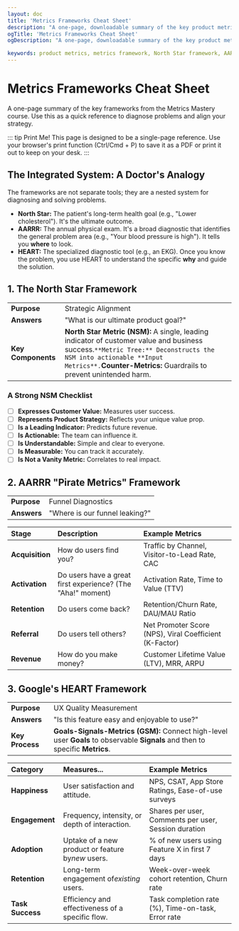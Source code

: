 ```yaml
---
layout: doc
title: 'Metrics Frameworks Cheat Sheet'
description: "A one-page, downloadable summary of the key product metric frameworks: North Star, AARRR, and HEART. Your quick reference for strategic product management."
ogTitle: 'Metrics Frameworks Cheat Sheet'
ogDescription: "A one-page, downloadable summary of the key product metric frameworks: North Star, AARRR, and HEART. Your quick reference for strategic product management."

keywords: product metrics, metrics framework, North Star framework, AARRR metrics, HEART framework, product management cheat sheet, KPI framework
---
```

# Metrics Frameworks Cheat Sheet

A one-page summary of the key frameworks from the Metrics Mastery course. Use this as a quick reference to diagnose problems and align your strategy.

::: tip Print Me!
This page is designed to be a single-page reference. Use your browser's print function (Ctrl/Cmd + P) to save it as a PDF or print it out to keep on your desk.
:::

## The Integrated System: A Doctor's Analogy

The frameworks are not separate tools; they are a nested system for diagnosing and solving problems.

* **North Star:** The patient's long-term health goal (e.g., "Lower cholesterol"). It's the ultimate outcome.
* **AARRR:** The annual physical exam. It's a broad diagnostic that identifies the general problem area (e.g., "Your blood pressure is high"). It tells you **where** to look.
* **HEART:** The specialized diagnostic tool (e.g., an EKG). Once you know the problem, you use HEART to understand the specific **why** and guide the solution.

## 1. The North Star Framework

|                          |                                                                                                                                                                                                                                                     |
| :----------------------- | :-------------------------------------------------------------------------------------------------------------------------------------------------------------------------------------------------------------------------------------------------- |
| **Purpose**        | Strategic Alignment                                                                                                                                                                                                                                 |
| **Answers**        | "What is our ultimate product goal?"                                                                                                                                                                                                                |
| **Key Components** | **North Star Metric (NSM):** A single, leading indicator of customer value and business success.``**Metric Tree:** Deconstructs the NSM into actionable **Input Metrics**.``**Counter-Metrics:** Guardrails to prevent unintended harm. |

### A Strong NSM Checklist

* [ ] **Expresses Customer Value:** Measures user success.
* [ ] **Represents Product Strategy:** Reflects your unique value prop.
* [ ] **Is a Leading Indicator:** Predicts future revenue.
* [ ] **Is Actionable:** The team can influence it.
* [ ] **Is Understandable:** Simple and clear to everyone.
* [ ] **Is Measurable:** You can track it accurately.
* [ ] **Is Not a Vanity Metric:** Correlates to real impact.

## 2. AARRR "Pirate Metrics" Framework

|                   |                                |
| :---------------- | :----------------------------- |
| **Purpose** | Funnel Diagnostics             |
| **Answers** | "Where is our funnel leaking?" |

| Stage                 | Description                                                 | Example Metrics                                        |
| :-------------------- | :---------------------------------------------------------- | :----------------------------------------------------- |
| **Acquisition** | How do users find you?                                      | Traffic by Channel, Visitor-to-Lead Rate, CAC          |
| **Activation**  | Do users have a great first experience? (The "Aha!" moment) | Activation Rate, Time to Value (TTV)                   |
| **Retention**   | Do users come back?                                         | Retention/Churn Rate, DAU/MAU Ratio                    |
| **Referral**    | Do users tell others?                                       | Net Promoter Score (NPS), Viral Coefficient (K-Factor) |
| **Revenue**     | How do you make money?                                      | Customer Lifetime Value (LTV), MRR, ARPU               |

## 3. Google's HEART Framework

|                       |                                                                                                                                                        |
| :-------------------- | :----------------------------------------------------------------------------------------------------------------------------------------------------- |
| **Purpose**     | UX Quality Measurement                                                                                                                                 |
| **Answers**     | "Is this feature easy and enjoyable to use?"                                                                                                           |
| **Key Process** | **Goals-Signals-Metrics (GSM):** Connect high-level user **Goals** to observable **Signals** and then to specific **Metrics**. |

| Category               | Measures...                                         | Example Metrics                                      |
| :--------------------- | :-------------------------------------------------- | :--------------------------------------------------- |
| **Happiness**    | User satisfaction and attitude.                     | NPS, CSAT, App Store Ratings, Ease-of-use surveys    |
| **Engagement**   | Frequency, intensity, or depth of interaction.      | Shares per user, Comments per user, Session duration |
| **Adoption**     | Uptake of a new product or feature by*new* users. | % of new users using Feature X in first 7 days       |
| **Retention**    | Long-term engagement of*existing* users.          | Week-over-week cohort retention, Churn rate          |
| **Task Success** | Efficiency and effectiveness of a specific flow.    | Task completion rate (%), Time-on-task, Error rate   |
